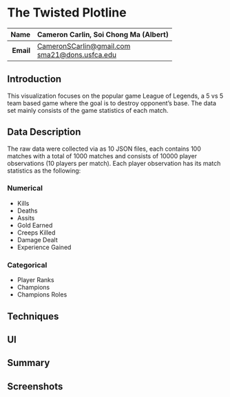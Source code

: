 # The Twisted Plotline
| **Name**  | Cameron Carlin, Soi Chong Ma (Albert)  |
|----------:|:-------------|
| **Email** | CameronSCarlin@gmail.com <br /> sma21@dons.usfca.edu|

## Introduction
This visualization focuses on the popular game League of Legends, a 5 vs 5 team based game where the goal is to destroy opponent’s base. The data set mainly consists of the game statistics of each match.

## Data Description
The raw data were collected via as 10 JSON files, each contains 100 matches with a total of 1000 matches and consists of 10000 player observations (10 players per match). Each player observation has its match statistics as the following:
### Numerical

- Kills
- Deaths
- Assits
- Gold Earned
- Creeps Killed
- Damage Dealt
- Experience Gained

### Categorical

- Player Ranks
- Champions
- Champions Roles

## Techniques

## UI

## Summary

## Screenshots

